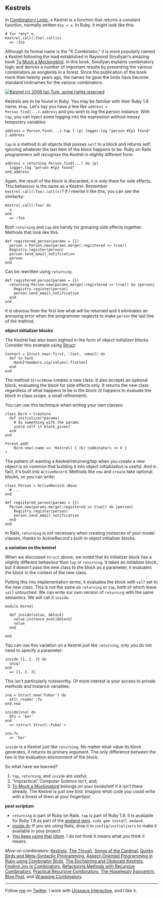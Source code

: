 Kestrels
---

In [Combinatory Logic](http://en.wikipedia.org/wiki/Combinatory_logic), a Kestrel is a function that returns a constant function, normally written `Kxy = x`. In Ruby, it might look like this:

	# for *any* x,
	kestrel.call(:foo).call(x)
	  => :foo

Although its formal name is the "K Combinator," it is more popularly named a Kestrel following the lead established in Raymond Smullyan's amazing book [To Mock a Mockingbird](http://www.amazon.com/gp/product/0192801422?ie=UTF8&tag=raganwald001-20&linkCode=as2&camp=1789&creative=9325&creativeASIN=0192801422). In this book, Smullyan explains combinatory logic and derives a number of important results by presenting the various combinators as songbirds in a forest. Since the publication of the book more than twenty years ago, the names he gave the birds have become standard nicknames for the various combinators.  
  

[![Kestrel (c) 2006 Ian Turk, some rights reserved](http://farm1.static.flickr.com/99/298991569_911a900738.jpg)](http://www.flickr.com/photos/ianturk/298991569/ "Kestrel (c) 2006 Ian Turk, some rights reserved")  
  

Kestrels are to be found in Ruby. You may be familiar with their Ruby 1.9 name, `#tap`. Let's say you have a line like `address = Person.find(...).address` and you wish to log the person instance. With `tap`, you can inject some logging into the expression without messy temporary variables:

	address = Person.find(...).tap { |p| logger.log "person #{p} found" }.address

`tap` is a method in all objects that passes `self` to a block and returns self, ignoring whatever the last item of the block happens to be. Ruby on Rails programmers will recognize the Kestrel in slightly different form:

	address = returning Person.find(...) do |p| 
	  logger.log "person #{p} found"
	end.address

Again, the result of the block is discarded, it is only there for side effects. This behaviour is the same as a Kestrel. Remember `kestrel.call(:foo).call(x)`? If I rewrite it like this, you can see the similarity:

	Kestrel.call(:foo) do
	  x
	end
	  => :foo

Both `returning` and `tap` are handy for grouping side effects together. Methods that look like this:

	def registered_person(params = {})
	  person = Person.new(params.merge(:registered => true))
	  Registry.register(person)
	  person.send_email_notification
	  person
	end

Can be rewritten using `returning`:

	def registered_person(params = {})
	  returning Person.new(params.merge(:registered => true)) do |person|
	    Registry.register(person)
	    person.send_email_notification
	  end
	end
	
It is obvious from the first line what will be returned and it eliminates an annoying error when the programmer neglects to make `person` the last line of the method.

**object initializer blocks**

The Kestrel has also been sighted in the form of *object initializer blocks*. Consider this example using [Struct](http://blog.grayproductions.net/articles/all_about_struct "All about Struct"):

	Contact = Struct.new(:first, :last, :email) do
	  def to_hash
	    Hash[*members.zip(values).flatten]
	  end
	end

The method `Struct#new` creates a new class. It also accepts an optional block, evaluating the block for side effects only. It returns the new class regardless of what happens to be in the block (it happens to evaluate the block in class scope, a small refinement).

You can use this technique when writing your own classes:

	class Bird < Creature
	  def initialize(*params)
	    # do something with the params
	    yield self if block_given?
	  end
	end

	Forest.add(
		Bird.new(:name => 'Kestrel) { |k| combinators << k }
	)

The pattern of wanting a Kestrel/returning/tap when you create a new object is so common that building it into object initialization is useful. And in fact, it's built into `ActiveRecord`. Methods like `new` and `create` take optional blocks, so you can write:

	class Person < ActiveRecord::Base
	  # ...
	end
	
	def registered_person(params = {})
	  Person.new(params.merge(:registered => true)) do |person|
	    Registry.register(person)
	    person.send_email_notification
	  end
	end

In Rails, `returning` is not necessary when creating instances of your model classes, thanks to ActiveRecord's built-in object initializer blocks.

**a variation on the kestrel**

When we discussed `Struct` above, we noted that its initializer block has a slightly different behaviour than `tap` or `returning`. It takes an initializer block, but it doesn't pass the new class to the block as a parameter, it evaluates the block in the context of the new class.

Putting this into implementation terms, it evaluates the block with `self` set to the new class. This is not the same as `returning` or `tap`, both of which leave `self` untouched. We can write our own version of `returning` with the same semantics. We will call it `inside`:

	module Kernel
  
	  def inside(value, &block)
	    value.instance_eval(&block)
	    value
	  end
  
	end
	
You can use this variation on a Kestrel just like `returning`, only you do not need to specify a parameter:

	inside [1, 2, 3] do
	  uniq!
	end
	  => [1, 2, 3]

This isn't particularly noteworthy. Of more interest is your access to private methods and instance variables:

	sna = Struct.new('Fubar') do
	  attr_reader :fu
	end.new

	inside(sna) do
	  @fu = 'bar'
	end
	  => <struct Struct::Fubar >

	sna.fu
	  => 'bar'

`inside` is a Kestrel just like `returning`. No matter what value its block generates, it returns its primary argument. The only difference between the two is the evaluation environment of the block.

So what have we learned?

1. `tap`, `returning`, and `inside` are useful;
2. "Impractical" Computer Science isn't, and;
3. [To Mock a Mockingbird](http://www.amazon.com/gp/product/0192801422?ie=UTF8&tag=raganwald001-20&linkCode=as2&camp=1789&creative=9325&creativeASIN=0192801422) belongs on your bookshelf if it isn't there already. The Kestrel is just one bird. Imagine what code you could write with a forest of them at your fingertips!

**post scriptum**

* `returning` is part of Ruby on Rails. `tap` is part of Ruby 1.9. It is available for Ruby 1.8 as part of the [andand gem](http://andand.rubyforge.org). `sudo gem install andand`.
* [inside.rb](http://github.com/raganwald/homoiconic/tree/master/2008-10-29/inside.rb): If you are using Rails, drop it in `config/initializers` to make it available in your project.
* [You keep using that idiom](http://github.com/raganwald/homoiconic/tree/master/2008-10-29/you_keep_using_that_idiom.markdown#readme). I do not think it means what you think it means.

_More on combinators_: [Kestrels](http://github.com/raganwald/homoiconic/tree/master/2008-10-29/kestrel.markdown#readme), [The Thrush](http://github.com/raganwald/homoiconic/tree/master/2008-10-30/thrush.markdown#readme), [Songs of the Cardinal](http://github.com/raganwald/homoiconic/tree/master/2008-10-31/songs_of_the_cardinal.markdown#readme), [Quirky Birds and Meta-Syntactic Programming](http://github.com/raganwald/homoiconic/tree/master/2008-11-04/quirky_birds_and_meta_syntactic_programming.markdown#readme), [Aspect-Oriented Programming in Ruby using Combinator Birds](http://github.com/raganwald/homoiconic/tree/master/2008-11-07/from_birds_that_compose_to_method_advice.markdown#readme), [The Enchaining and Obdurate Kestrels](http://github.com/raganwald/homoiconic/tree/master/2008-11-12/the_obdurate_kestrel.md#readme), [Finding Joy in Combinators](http://github.com/raganwald/homoiconic/tree/master/2008-11-16/joy.md#readme), [Refactoring Methods with Recursive Combinators](http://github.com/raganwald/homoiconic/tree/master/2008-11-23/recursive_combinators.md#readme), [Practical Recursive Combinators](http://github.com/raganwald/homoiconic/tree/master/2008-11-26/practical_recursive_combinators.md#readme), [The Hopelessly Egocentric Blog Post](http://github.com/raganwald/homoiconic/tree/master/2009-02-02/hopeless_egocentricity.md#readme), and [Wrapping Combinators](http://github.com/raganwald/homoiconic/tree/master/2009-06-29/wrapping_combinators.md#readme).

---
	
Follow [me](http://reginald.braythwayt.com) on [Twitter](http://twitter.com/raganwald). I work with [Unspace Interactive](http://unspace.ca), and I like it.